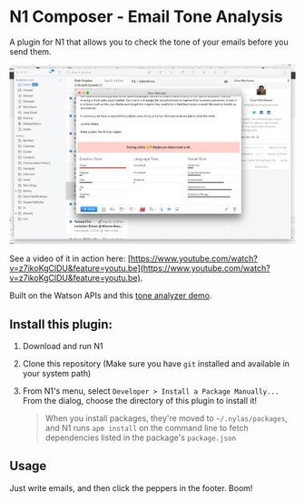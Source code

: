 
# N1 Composer - Email Tone Analysis

A plugin for N1 that allows you to check the tone of your emails before
you send them.

![N1 Screenshot](https://github.com/bengotow/nylas-n1-composer-tone-analysis/raw/master/screenshot.png)

See a video of it in action here: [https://www.youtube.com/watch?v=z7ikoKgClDU&feature=youtu.be](https://www.youtube.com/watch?v=z7ikoKgClDU&feature=youtu.be).

Built on the Watson APIs
and this [tone analyzer demo](https://github.com/watson-developer-cloud/tone-analyzer-nodejs).

## Install this plugin:

1. Download and run N1

2. Clone this repository (Make sure you have `git` installed and available in
   your system path)

3. From N1's menu, select `Developer > Install a Package Manually...`
   From the dialog, choose the directory of this plugin to install it!

   > When you install packages, they're moved to `~/.nylas/packages`,
   > and N1 runs `apm install` on the command line to fetch dependencies
   > listed in the package's `package.json`


## Usage

Just write emails, and then click the peppers in the footer. Boom!
